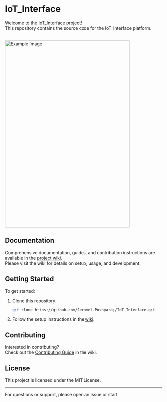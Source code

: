 # IoT_Interface

Welcome to the IoT_Interface project!  
This repository contains the source code for the IoT_Interface platform.

<br>
<img src="https://github.com/user-attachments/assets/dff384d6-1761-4e02-9c6f-54efaac34374" alt="Example Image" style="width: 400px; height: 600px; align-self: center;">
<br>

## Documentation

Comprehensive documentation, guides, and contribution instructions are available in the [project wiki](https://github.com/Jeromel-Pushparaj/IoT_Interface/wiki).  
Please visit the wiki for details on setup, usage, and development.

## Getting Started

To get started:

1. Clone this repository:
   ```bash
   git clone https://github.com/Jeromel-Pushparaj/IoT_Interface.git
   ```
2. Follow the setup instructions in the [wiki](https://github.com/Jeromel-Pushparaj/IoT_Interface/wiki).

## Contributing

Interested in contributing?  
Check out the [Contributing Guide](https://github.com/Jeromel-Pushparaj/IoT_Interface/wiki/Contributing) in the wiki.

## License

This project is licensed under the MIT License.

---


For questions or support, please open an issue or start

